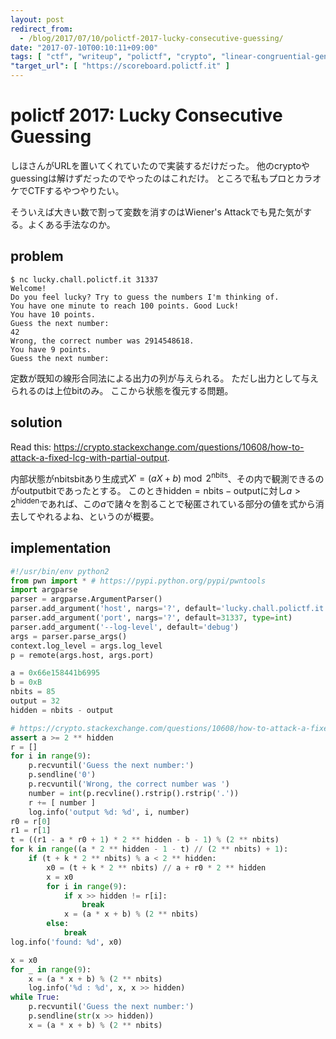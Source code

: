 ```yaml
---
layout: post
redirect_from:
  - /blog/2017/07/10/polictf-2017-lucky-consecutive-guessing/
date: "2017-07-10T00:10:11+09:00"
tags: [ "ctf", "writeup", "polictf", "crypto", "linear-congruential-generator", "prng" ]
"target_url": [ "https://scoreboard.polictf.it" ]
---
```


# polictf 2017: Lucky Consecutive Guessing

しほさんがURLを置いてくれていたので実装するだけだった。
他のcryptoやguessingは解けずだったのでやったのはこれだけ。
ところで私もプロとカラオケでCTFするやつやりたい。

そういえば大きい数で割って変数を消すのはWiener's Attackでも見た気がする。よくある手法なのか。

## problem

```
$ nc lucky.chall.polictf.it 31337
Welcome!
Do you feel lucky? Try to guess the numbers I'm thinking of.
You have one minute to reach 100 points. Good Luck!
You have 10 points.
Guess the next number:
42
Wrong, the correct number was 2914548618.
You have 9 points.
Guess the next number:

```

定数が既知の線形合同法による出力の列が与えられる。
ただし出力として与えられるのは上位bitのみ。
ここから状態を復元する問題。

## solution

Read this: <https://crypto.stackexchange.com/questions/10608/how-to-attack-a-fixed-lcg-with-partial-output>.

内部状態が$\mathrm{nbits}$bitあり生成式$X' = (aX + b) \bmod 2^{\mathrm{nbits}}$、その内で観測できるのが$\mathrm{output}$bitであったとする。
このとき$\mathrm{hidden} = \mathrm{nbits} - \mathrm{output}$に対し$a \gt 2^{\mathrm{hidden}}$であれば、この$a$で諸々を割ることで秘匿されている部分の値を式から消去してやれるよね、というのが概要。

## implementation

``` python
#!/usr/bin/env python2
from pwn import * # https://pypi.python.org/pypi/pwntools
import argparse
parser = argparse.ArgumentParser()
parser.add_argument('host', nargs='?', default='lucky.chall.polictf.it')
parser.add_argument('port', nargs='?', default=31337, type=int)
parser.add_argument('--log-level', default='debug')
args = parser.parse_args()
context.log_level = args.log_level
p = remote(args.host, args.port)

a = 0x66e158441b6995
b = 0xB
nbits = 85
output = 32
hidden = nbits - output

# https://crypto.stackexchange.com/questions/10608/how-to-attack-a-fixed-lcg-with-partial-output
assert a >= 2 ** hidden
r = []
for i in range(9):
    p.recvuntil('Guess the next number:')
    p.sendline('0')
    p.recvuntil('Wrong, the correct number was ')
    number = int(p.recvline().rstrip().rstrip('.'))
    r += [ number ]
    log.info('output %d: %d', i, number)
r0 = r[0]
r1 = r[1]
t = ((r1 - a * r0 + 1) * 2 ** hidden - b - 1) % (2 ** nbits)
for k in range((a * 2 ** hidden - 1 - t) // (2 ** nbits) + 1):
    if (t + k * 2 ** nbits) % a < 2 ** hidden:
        x0 = (t + k * 2 ** nbits) // a + r0 * 2 ** hidden
        x = x0
        for i in range(9):
            if x >> hidden != r[i]:
                break
            x = (a * x + b) % (2 ** nbits)
        else:
            break
log.info('found: %d', x0)

x = x0
for _ in range(9):
    x = (a * x + b) % (2 ** nbits)
    log.info('%d : %d', x, x >> hidden)
while True:
    p.recvuntil('Guess the next number:')
    p.sendline(str(x >> hidden))
    x = (a * x + b) % (2 ** nbits)
```
